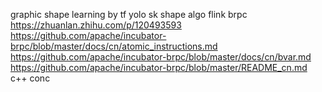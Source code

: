 graphic shape learning by tf yolo
sk shape
algo
flink
brpc
  https://zhuanlan.zhihu.com/p/120493593
  https://github.com/apache/incubator-brpc/blob/master/docs/cn/atomic_instructions.md
  https://github.com/apache/incubator-brpc/blob/master/docs/cn/bvar.md
  https://github.com/apache/incubator-brpc/blob/master/README_cn.md
c++ conc